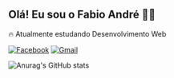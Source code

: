 ## Olá! Eu sou o Fabio André ✌🏻
🔥 Atualmente estudando Desenvolvimento Web

[![Facebook](https://img.shields.io/badge/Facebook-%231877F2.svg?style=for-the-badge&logo=Facebook&logoColor=white)](https://www.facebook.com/fabio.andrersilva)
[![Gmail](https://img.shields.io/badge/Gmail-D14836?style=for-the-badge&logo=gmail&logoColor=white)](mailto:fabioandrer2010@gmail.com)

![Anurag's GitHub stats](https://github-readme-stats.vercel.app/api?username=FabioAndreRs&show_icons=true&theme=dark)
